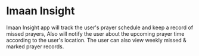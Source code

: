 # Imaan Insight


Imaan Insight app will track the user's prayer schedule and keep a record of missed prayers, Also will notify the user about the upcoming prayer time according to the user's location. The user can also view weekly missed & marked prayer records.
